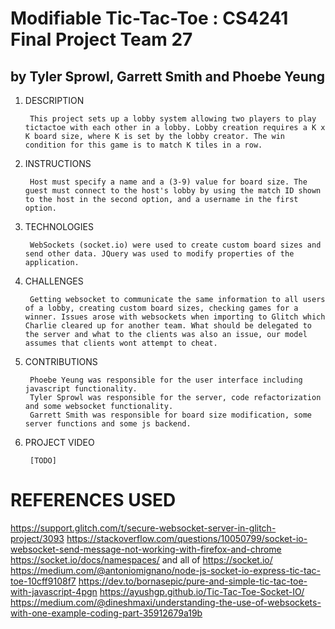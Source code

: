 # Modifiable Tic-Tac-Toe : CS4241 Final Project Team 27
## by Tyler Sprowl, Garrett Smith and Phoebe Yeung

1. DESCRIPTION

        This project sets up a lobby system allowing two players to play tictactoe with each other in a lobby. Lobby creation requires a K x K board size, where K is set by the lobby creator. The win condition for this game is to match K tiles in a row. 

2. INSTRUCTIONS

        Host must specify a name and a (3-9) value for board size. The guest must connect to the host's lobby by using the match ID shown to the host in the second option, and a username in the first option.
        
3. TECHNOLOGIES

        WebSockets (socket.io) were used to create custom board sizes and send other data. JQuery was used to modify properties of the application.

4. CHALLENGES

        Getting websocket to communicate the same information to all users of a lobby, creating custom board sizes, checking games for a winner. Issues arose with websockets when importing to Glitch which Charlie cleared up for another team. What should be delegated to the server and what to the clients was also an issue, our model assumes that clients wont attempt to cheat.
        
5. CONTRIBUTIONS

        Phoebe Yeung was responsible for the user interface including javascript functionality.
        Tyler Sprowl was responsible for the server, code refactorization and some websocket functionality.
        Garrett Smith was responsible for board size modification, some server functions and some js backend.
        
6. PROJECT VIDEO
    
        [TODO]
        
# REFERENCES USED
https://support.glitch.com/t/secure-websocket-server-in-glitch-project/3093
https://stackoverflow.com/questions/10050799/socket-io-websocket-send-message-not-working-with-firefox-and-chrome
https://socket.io/docs/namespaces/
and all of https://socket.io/
https://medium.com/@antoniomignano/node-js-socket-io-express-tic-tac-toe-10cff9108f7
https://dev.to/bornasepic/pure-and-simple-tic-tac-toe-with-javascript-4pgn
https://ayushgp.github.io/Tic-Tac-Toe-Socket-IO/
https://medium.com/@dineshmaxi/understanding-the-use-of-websockets-with-one-example-coding-part-35912679a19b

